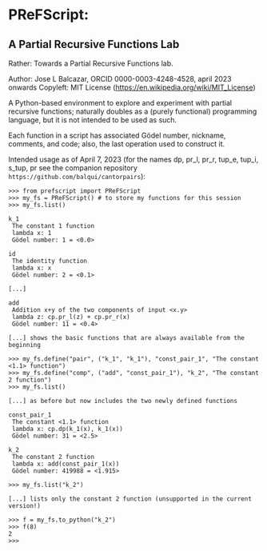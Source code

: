 # PReFScript: 
## A Partial Recursive Functions Lab

Rather: Towards a Partial Recursive Functions lab.

Author: Jose L Balcazar, ORCID 0000-0003-4248-4528, april 2023 onwards 
Copyleft: MIT License (https://en.wikipedia.org/wiki/MIT_License)

A Python-based environment to explore and experiment with partial 
recursive functions; naturally doubles as a (purely functional) 
programming language, but it is not intended to be used as such.

Each function in a script has associated Gödel number, nickname, 
comments, and code; also, the last operation used to construct it.

Intended usage as of April 7, 2023 (for the names dp, pr_l, pr_r,
tup_e, tup_i, s_tup, pr see the companion repository 
`https://github.com/balqui/cantorpairs`):


```
>>> from prefscript import PReFScript
>>> my_fs = PReFScript() # to store my functions for this session
>>> my_fs.list()

k_1 
 The constant 1 function
 lambda x: 1
 Gödel number: 1 = <0.0>

id
 The identity function
 lambda x: x
 Gödel number: 2 = <0.1>

[...]

add
 Addition x+y of the two components of input <x.y>
 lambda z: cp.pr_l(z) + cp.pr_r(x) 
 Gödel number: 11 = <0.4>

[...] shows the basic functions that are always available from the beginning

>>> my_fs.define("pair", ("k_1", "k_1"), "const_pair_1", "The constant <1.1> function")
>>> my_fs.define("comp", ("add", "const_pair_1"), "k_2", "The constant 2 function")
>>> my_fs.list()

[...] as before but now includes the two newly defined functions

const_pair_1
 The constant <1.1> function
 lambda x: cp.dp(k_1(x), k_1(x))
 Gödel number: 31 = <2.5>

k_2
 The constant 2 function
 lambda x: add(const_pair_1(x))
 Gödel number: 419988 = <1.915>

>>> my_fs.list("k_2")

[...] lists only the constant 2 function (unsupported in the current version!)

>>> f = my_fs.to_python("k_2")
>>> f(8)
2
>>> 
```
